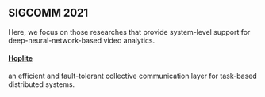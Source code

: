 ## SIGCOMM 2021

Here, we focus on those researches that provide system-level support for deep-neural-network-based video analytics.

#### [Hoplite](https://dl.acm.org/doi/10.1145/3452296.3472897)
an efficient and fault-tolerant collective communication layer for task-based distributed systems.

